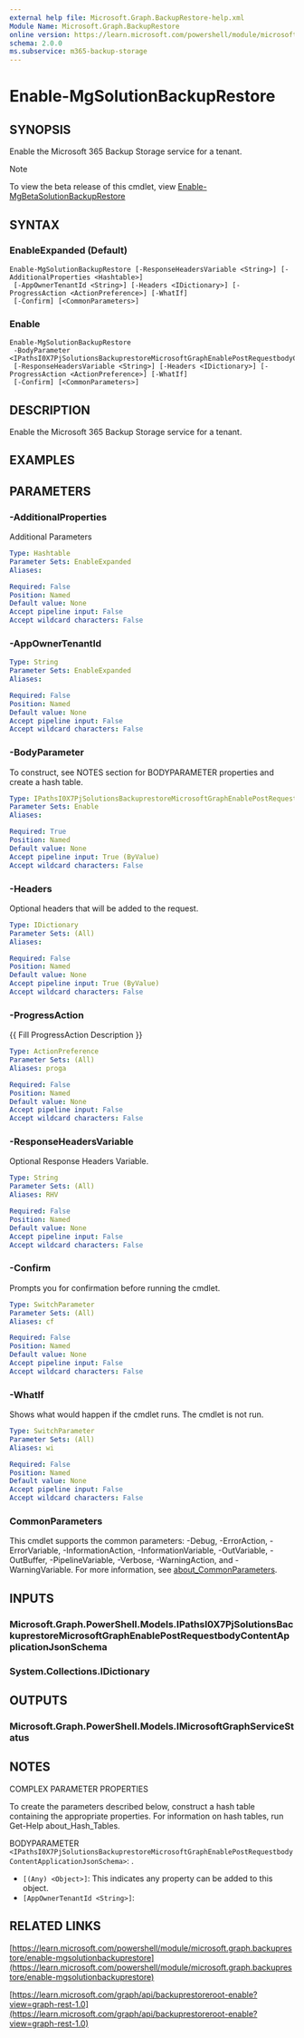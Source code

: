 ```yaml
---
external help file: Microsoft.Graph.BackupRestore-help.xml
Module Name: Microsoft.Graph.BackupRestore
online version: https://learn.microsoft.com/powershell/module/microsoft.graph.backuprestore/enable-mgsolutionbackuprestore
schema: 2.0.0
ms.subservice: m365-backup-storage
---
```


# Enable-MgSolutionBackupRestore

## SYNOPSIS
Enable the Microsoft 365 Backup Storage service for a tenant.

> [!NOTE]
> To view the beta release of this cmdlet, view [Enable-MgBetaSolutionBackupRestore](/powershell/module/Microsoft.Graph.Beta.BackupRestore/Enable-MgBetaSolutionBackupRestore?view=graph-powershell-beta)

## SYNTAX

### EnableExpanded (Default)
```
Enable-MgSolutionBackupRestore [-ResponseHeadersVariable <String>] [-AdditionalProperties <Hashtable>]
 [-AppOwnerTenantId <String>] [-Headers <IDictionary>] [-ProgressAction <ActionPreference>] [-WhatIf]
 [-Confirm] [<CommonParameters>]
```

### Enable
```
Enable-MgSolutionBackupRestore
 -BodyParameter <IPathsI0X7PjSolutionsBackuprestoreMicrosoftGraphEnablePostRequestbodyContentApplicationJsonSchema>
 [-ResponseHeadersVariable <String>] [-Headers <IDictionary>] [-ProgressAction <ActionPreference>] [-WhatIf]
 [-Confirm] [<CommonParameters>]
```

## DESCRIPTION
Enable the Microsoft 365 Backup Storage service for a tenant.

## EXAMPLES

## PARAMETERS

### -AdditionalProperties
Additional Parameters

```yaml
Type: Hashtable
Parameter Sets: EnableExpanded
Aliases:

Required: False
Position: Named
Default value: None
Accept pipeline input: False
Accept wildcard characters: False
```

### -AppOwnerTenantId


```yaml
Type: String
Parameter Sets: EnableExpanded
Aliases:

Required: False
Position: Named
Default value: None
Accept pipeline input: False
Accept wildcard characters: False
```

### -BodyParameter

To construct, see NOTES section for BODYPARAMETER properties and create a hash table.

```yaml
Type: IPathsI0X7PjSolutionsBackuprestoreMicrosoftGraphEnablePostRequestbodyContentApplicationJsonSchema
Parameter Sets: Enable
Aliases:

Required: True
Position: Named
Default value: None
Accept pipeline input: True (ByValue)
Accept wildcard characters: False
```

### -Headers
Optional headers that will be added to the request.

```yaml
Type: IDictionary
Parameter Sets: (All)
Aliases:

Required: False
Position: Named
Default value: None
Accept pipeline input: True (ByValue)
Accept wildcard characters: False
```

### -ProgressAction
{{ Fill ProgressAction Description }}

```yaml
Type: ActionPreference
Parameter Sets: (All)
Aliases: proga

Required: False
Position: Named
Default value: None
Accept pipeline input: False
Accept wildcard characters: False
```

### -ResponseHeadersVariable
Optional Response Headers Variable.

```yaml
Type: String
Parameter Sets: (All)
Aliases: RHV

Required: False
Position: Named
Default value: None
Accept pipeline input: False
Accept wildcard characters: False
```

### -Confirm
Prompts you for confirmation before running the cmdlet.

```yaml
Type: SwitchParameter
Parameter Sets: (All)
Aliases: cf

Required: False
Position: Named
Default value: None
Accept pipeline input: False
Accept wildcard characters: False
```

### -WhatIf
Shows what would happen if the cmdlet runs.
The cmdlet is not run.

```yaml
Type: SwitchParameter
Parameter Sets: (All)
Aliases: wi

Required: False
Position: Named
Default value: None
Accept pipeline input: False
Accept wildcard characters: False
```

### CommonParameters
This cmdlet supports the common parameters: -Debug, -ErrorAction, -ErrorVariable, -InformationAction, -InformationVariable, -OutVariable, -OutBuffer, -PipelineVariable, -Verbose, -WarningAction, and -WarningVariable. For more information, see [about_CommonParameters](http://go.microsoft.com/fwlink/?LinkID=113216).

## INPUTS

### Microsoft.Graph.PowerShell.Models.IPathsI0X7PjSolutionsBackuprestoreMicrosoftGraphEnablePostRequestbodyContentApplicationJsonSchema
### System.Collections.IDictionary
## OUTPUTS

### Microsoft.Graph.PowerShell.Models.IMicrosoftGraphServiceStatus
## NOTES
COMPLEX PARAMETER PROPERTIES

To create the parameters described below, construct a hash table containing the appropriate properties.
For information on hash tables, run Get-Help about_Hash_Tables.

BODYPARAMETER `<IPathsI0X7PjSolutionsBackuprestoreMicrosoftGraphEnablePostRequestbodyContentApplicationJsonSchema>`: .
  - `[(Any) <Object>]`: This indicates any property can be added to this object.
  - `[AppOwnerTenantId <String>]`:

## RELATED LINKS

[https://learn.microsoft.com/powershell/module/microsoft.graph.backuprestore/enable-mgsolutionbackuprestore](https://learn.microsoft.com/powershell/module/microsoft.graph.backuprestore/enable-mgsolutionbackuprestore)

[https://learn.microsoft.com/graph/api/backuprestoreroot-enable?view=graph-rest-1.0](https://learn.microsoft.com/graph/api/backuprestoreroot-enable?view=graph-rest-1.0)
























